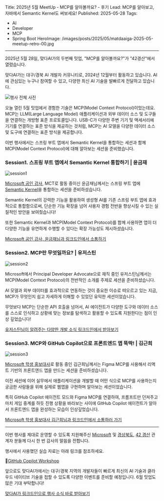 Title: 2025년 5월 MeetUp - MCP를 알아볼까요? - 후기
Lead: MCP를 알아보고, 자바에서 Semantic Kernel도 써보세요!
Published: 2025-05-28
Tags:
  - AI
  - Developer
  - MCP
  - Spring Boot
HeroImage: /images/posts/2025/05/matdaaiga-2025-05-meetup-retro-00.jpg

---

2025년 5월 28일, 맞다AI가의 두번째 밋업, "MCP를 알아볼까요?"가 "42경산"에서 열렸습니다.

맞다AI가는 대구/경북 AI 개발자 커뮤니티로, 2024년 12월부터 활동하고 있습니다. AI에 관심있는 누구나 참여할 수 있고, 다양한 최신 AI 기술을 발빠르게 전달하고 있습니다.

![행사 전체 사진][image-01]

오늘 열린 5월 밋업에서 경험한 기술은 MCP(Model Context Protocol)이었는데요. MCP는 LLM(Large Language Model) 애플리케이션과 외부 데이터 소스 및 도구들을 연결하는 개방형 표준 프로토콜입니다. USB-C가 다양한 주변 기기 및 액세서리에 기기를 연결하는 표준 방식을 제공하는 것처럼, MCP는 AI 모델을 다양한 데이터 소스 및 도구에 연결하는 표준 방식을 제공합니다.

이번 행사에서는 스프링 부트 앱에서 Semantic Kernel을 통합하는 세션과 함께 MCP(Model Context Protocol)에 대해 알아보는 세션을 준비했습니다.

### Session1. 스프링 부트 앱에서 Semantic Kernel 통합하기 | 윤금재

![session1][image-02]

[Microsoft 공인 강사][mct], MCT로 활동 중이신 윤금재님께서는 스프링 부트 앱에 [Semantic Kernel][sk]을 통합하는 세션을 준비하셨습니다.

Semantic Kernel의 강력한 기능을 활용하여 생성형 AI를 기존 스프링 부트 앱에 효과적으로 통합함으로써, 단순한 기능 확장을 넘어 사용자 경험 전반을 향상시킬 수 있는 실질적인 방안을 보여줬습니다!

또한 Semantic Kernel과 MCP(Model Context Protocol)를 함께 사용하면 앱이 더 다양한 기능을 유연하게 수행할 수 있다는 확장 가능성도 제시하셨습니다.

[Microsoft 공인 강사, 윤금재님과 링크드인에서 소통하기][keumjae-sns]

### Session2. MCP란 무엇일까요? | 유저스틴

![session2][image-03]

Microsoft에서 Principal Developer Advocate으로 재직 중인 유저스틴님께서는 MCP(Model Context Protocol)의 전반적인 소개를 주제로 세션을 준비하셨습니다.

AI 모델과 외부 데이터를 효과적으로 연동하는 것이 중요한 이슈로 떠오르고 있는 지금, MCP가 무엇인지 쉽고 자세하게 이해할 수 있었던 유익한 세션이었습니다.

무엇보다 MCP는 단순한 API 호출을 넘어서, AI 에이전트가 다양한 도구와 데이터 소스를 스스로 인식하고 상황에 맞는 정보를 탐색하고 활용할 수 있도록 지원한다는 점이 인상 깊었습니다!

[유저스틴님이 알려주는 다양한 개발 소식 링크드인에서 받아보기][justin-sns]

### Session3. MCP와 GitHub Copilot으로 프론트엔드 앱 뚝딱! | 김근희

![session3][image-04]

[Microsoft 학생 홍보대사][mlsa]로 활동 중인 김근희님께서는 Figma MCP를 사용해서 리액트 기반의 프론트엔드 앱을 만드는 세션을 준비하셨습니다.

이전 세션에 이어 실무에서 애플리케이션을 개발할 때 어떤 식으로 MCP를 사용하는지 궁금한 사람들을 위해 실제로 웹앱을 구현하며 알아보는 세션이었습니다.

특히 GitHub Copilot 에이전트 모드와 Figma MCP를 연결하여, 프롬프트만 던져주고 마치 게임 중계를 하듯 진행 상황을 바라보는 사이에 GitHub Copilot 에이전트가 알아서 프론트엔드 앱을 완성하는 모습이 인상깊었습니다.

[Microsoft 학생 홍보대사 김근희님과 링크드인에서 소통하러 가기][geunhee-sns]

---

이번 행사를 제대로 운영할 수 있도록 지원해주신 [Microsoft][ms] 및 [경상북도][gyeongsangbuk-do], [42 경산][42-gyeongsan] 관계자 분들께 다시 한 번 감사의 말씀을 전합니다.

행사에서 사용했던 실습 자료는 아래 링크를 참조하세요.

📝[GitHub Copilot Workshop][gh sample]

앞으로도 맞다AI가에서는 대구/경북 지역의 개발자들이 빠르게 최신의 AI 기술과 클라우드 네이티브 기술을 접할 수 있도록 다양한 이벤트를 준비할 예정입니다. 6월 밋업도 많은 기대 부탁합니다!

[맞다AI가 링크드인으로 행사 소식 바로 받아보기][matdaaiga-sns]

[image-01]: /images/posts/2025/05/matdaaiga-2025-05-meetup-retro-01.jpg
[image-02]: /images/posts/2025/05/matdaaiga-2025-05-meetup-retro-02.jpg
[image-03]: /images/posts/2025/05/matdaaiga-2025-05-meetup-retro-03.jpg
[image-04]: /images/posts/2025/05/matdaaiga-2025-05-meetup-retro-04.jpg

[gh sample]: https://github.com/matdaaiga-kr/github-copilot-workshop
[sk]: https://aka.ms/semantic-kernel

[ms]: https://microsoft.com
[gyeongsangbuk-do]: https://www.gb.go.kr/
[42-gyeongsan]: https://42gyeongsan.kr/ko/main.do

[mlsa]: https://mvp.microsoft.com/studentambassadors
[mct]: https://learn.microsoft.com/credentials/certifications/mct-certification

[keumjae-sns]: https://linkedin.com/in/keumjae-yoon-9371a5280
[justin-sns]: https://linkedin.com/in/justinyoo
[geunhee-sns]: https://linkedin.com/in/geunhee-kim1227
[matdaaiga-sns]: https://www.linkedin.com/company/matdaaiga

